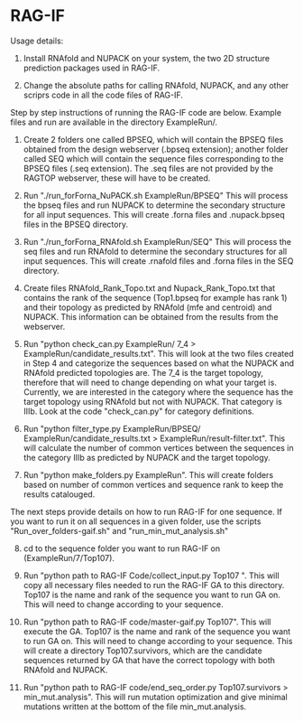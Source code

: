 # RAG-IF

Usage details:

1) Install RNAfold and NUPACK on your system, the two 2D structure prediction packages used in RAG-IF.

2) Change the absolute paths for calling RNAfold, NUPACK, and any other scriprs code in all the code files of RAG-IF.


Step by step instructions of running the RAG-IF code are below. Example files and run are available in the directory ExampleRun/.

1) Create 2 folders one called BPSEQ, which will contain the BPSEQ files obtained from the design webserver (.bpseq extension); another folder called SEQ which will contain
the sequence files corresponding to the BPSEQ files (.seq extension). The .seq files are not provided by the RAGTOP webserver, these will have to be created.

2) Run "./run_forForna_NuPACK.sh ExampleRun/BPSEQ"
This will process the bpseq files and run NUPACK to determine the secondary structure for all input sequences. This will create .forna files
and .nupack.bpseq files in the BPSEQ directory.

3) Run "./run_forForna_RNAfold.sh ExampleRun/SEQ"
This will process the seq files and run RNAfold to determine the secondary structures for all input sequences. This will create .rnafold files and .forna files in the SEQ
directory.

4) Create files RNAfold_Rank_Topo.txt and Nupack_Rank_Topo.txt that contains the rank of the sequence (Top1.bpseq for example has rank 1) and their topology as predicted 
by RNAfold (mfe and centroid) and NUPACK. This information can be obtained from the results from the webserver.
   
5) Run "python check_can.py ExampleRun/ 7_4 > ExampleRun/candidate_results.txt". This will look at the two files created in Step 4 and categorize the sequences based 
on what the NUPACK and RNAfold predicted topologies are. The 7_4 is the target topology, therefore that will need to change depending on what your target is. Currently, 
we are interested in the category where the sequence has the target topology using RNAfold but not with NUPACK. That category is IIIb. Look at the code "check_can.py"
for category definitions.

6) Run "python filter_type.py ExampleRun/BPSEQ/ ExampleRun/candidate_results.txt > ExampleRun/result-filter.txt". This will calculate the number of common vertices between
the sequences in the category IIIb as predicted by NUPACK and the target topology.

7) Run "python make_folders.py ExampleRun". This will create folders based on number of common vertices and sequence rank to keep the results catalouged.

The next steps provide details on how to run RAG-IF for one sequence. If you want to run it on all sequences in a given folder, use the scripts 
"Run_over_folders-gaif.sh" and "run_min_mut_analysis.sh"

8) cd to the sequence folder you want to run RAG-IF on (ExampleRun/7/Top107).

9) Run "python path to RAG-IF Code/collect_input.py Top107 <path to ExampleRun>". This will copy all necessary files needed to run the RAG-IF GA to this directory.
Top107 is the name and rank of the sequence you want to run GA on. This will need to change according to your sequence.

10) Run "python path to RAG-IF code/master-gaif.py Top107". This will execute the GA. Top107 is the name and rank of the sequence you want to run GA on. 
This will need to change according to your sequence. This will create a directory Top107.survivors, which are the candidate sequences returned by GA that 
have the correct topology with both RNAfold and NUPACK. 

11) Run "python path to RAG-IF code/end_seq_order.py Top107.survivors > min_mut.analysis". This will run mutation optimization and give minimal mutations written
at the bottom of the file min_mut.analysis.
